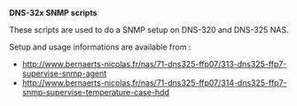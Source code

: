 **DNS-32x SNMP scripts**

These scripts are used to do a SNMP setup on DNS-320 and DNS-325 NAS.

Setup and usage informations are available from :
  * http://www.bernaerts-nicolas.fr/nas/71-dns325-ffp07/313-dns325-ffp7-supervise-snmp-agent
  * http://www.bernaerts-nicolas.fr/nas/71-dns325-ffp07/314-dns325-ffp7-snmp-supervise-temperature-case-hdd
